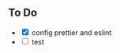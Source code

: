 ## To Do

- <input type="checkbox" checked /> config prettier and eslint
- <input type="checkbox" /> test
